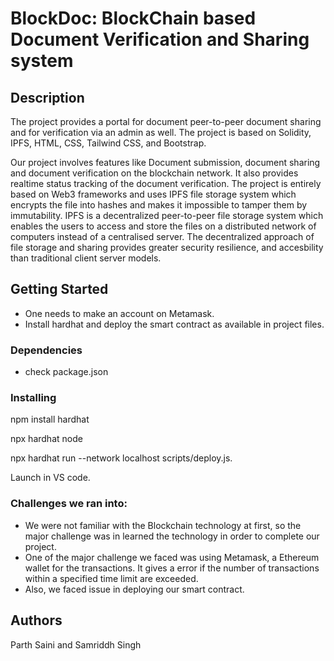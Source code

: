 # BlockDoc: BlockChain based Document Verification and Sharing system



## Description

The project provides a portal for document peer-to-peer document sharing and for verification via an admin as well.
 The project is based on Solidity, IPFS, HTML, CSS, Tailwind CSS, and Bootstrap.
 
Our project involves features like Document submission, document sharing and document verification on the blockchain network. It also provides realtime status tracking of the document verification.
The project is entirely based on Web3 frameworks and uses IPFS file storage system which encrypts the file into hashes and makes it impossible to tamper them by immutability. IPFS is a decentralized peer-to-peer file storage system which enables the users to access and store the files on a distributed network of computers instead of a centralised server.
The decentralized approach of file storage and sharing provides greater security resilience, and accesbility than traditional client server models.

## Getting Started
- One needs to make an account on Metamask.
- Install hardhat and deploy the smart contract as available in project files.

### Dependencies

- check package.json

### Installing

npm install hardhat


npx hardhat node


npx hardhat run --network localhost scripts/deploy.js.

Launch in VS code.

### Challenges we ran into:
- We were not familiar with the Blockchain technology at first, so the major challenge was in learned the technology in order to complete our project.
- One of the major challenge we faced was using Metamask, a Ethereum wallet for the transactions. It gives a error if the number of transactions within a specified time limit are exceeded.
- Also, we faced issue in deploying our smart contract.
## Authors

Parth Saini and Samriddh Singh



